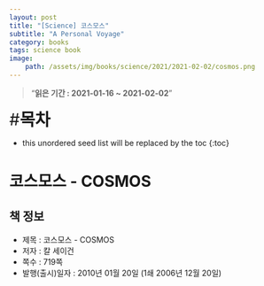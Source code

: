 ```yaml
---
layout: post
title: "[Science] 코스모스"
subtitle: "A Personal Voyage"
category: books
tags: science book
image:
    path: /assets/img/books/science/2021/2021-02-02/cosmos.png
---
```


> “**읽은 기간 : 2021-01-16 ~ 2021-02-02**”

<span style="font-size:30px;">\#**목차**</span>
* this unordered seed list will be replaced by the toc
{:toc}

# 코스모스 - COSMOS

## 책 정보
- 제목 : 코스모스 - COSMOS
- 저자 : 칼 세이건
- 쪽수 : 719쪽
- 발행(출시)일자 : 2010년 01월 20일 (1쇄 2006년 12월 20일)